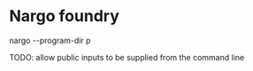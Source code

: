 # Nargo foundry

nargo --program-dir <path> p

TODO: allow public inputs to be supplied from the command line
